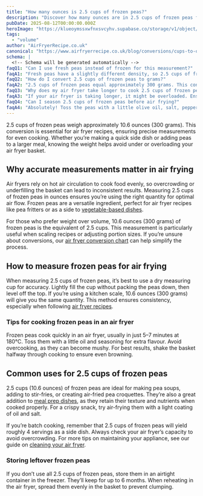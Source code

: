 ```yaml
---
title: "How many ounces is 2.5 cups of frozen peas?"
description: "Discover how many ounces are in 2.5 cups of frozen peas for perfect air fryer meals. Get accurate conversions and cooking tips here."
pubDate: 2025-08-12T00:00:00.000Z
heroImage: "https://klueoymssxwfnxsvcyhv.supabase.co/storage/v1/object/public/Shmucket/how-many-ounces-is-2-5-cups-of-frozen-peas.webp"
tags:
  - "volume"
author: "AirFryerRecipe.co.uk"
canonical: "https://www.airfryerrecipe.co.uk/blog/conversions/cups-to-ounces/how-many-ounces-is-2-5-cups-of-frozen-peas"
schema: |
  <!-- Schema will be generated automatically -->
faqQ1: "Can I use fresh peas instead of frozen for this measurement?"
faqA1: "Fresh peas have a slightly different density, so 2.5 cups of fresh peas will weigh less than frozen ones. For accuracy, weigh fresh peas separately or use our conversion chart for fresh vs. frozen measurements."
faqQ2: "How do I convert 2.5 cups of frozen peas to grams?"
faqA2: "2.5 cups of frozen peas equal approximately 300 grams. This conversion is handy for recipes that use metric measurements or for those who prefer weighing ingredients for precision."
faqQ3: "Why does my air fryer take longer to cook 2.5 cups of frozen peas?"
faqA3: "If your air fryer is taking longer, it might be overloaded. Ensure the peas are spread evenly in the basket for proper air circulation. Also, preheating the air fryer can help reduce cooking time."
faqQ4: "Can I season 2.5 cups of frozen peas before air frying?"
faqA4: "Absolutely! Toss the peas with a little olive oil, salt, pepper, or herbs before air frying for extra flavour. Just avoid adding too much oil, as it can make them soggy."
---
```

<p>2.5 cups of frozen peas weigh approximately 10.6 ounces (300 grams). This conversion is essential for air fryer recipes, ensuring precise measurements for even cooking. Whether you’re making a quick side dish or adding peas to a larger meal, knowing the weight helps avoid under or overloading your air fryer basket.</p>

<h2>Why accurate measurements matter in air frying</h2>  
<p>Air fryers rely on hot air circulation to cook food evenly, so overcrowding or underfilling the basket can lead to inconsistent results. Measuring 2.5 cups of frozen peas in ounces ensures you’re using the right quantity for optimal air flow. Frozen peas are a versatile ingredient, perfect for air fryer recipes like pea fritters or as a side to <a href=https://www.airfryerrecipe.co.uk/recipe-category/vegetables>vegetable-based dishes</a>.</p>  
<p>For those who prefer weight over volume, 10.6 ounces (300 grams) of frozen peas is the equivalent of 2.5 cups. This measurement is particularly useful when scaling recipes or adjusting portion sizes. If you’re unsure about conversions, our <a href=https://www.airfryerrecipe.co.uk/air-fryer-conversion-chart>air fryer conversion chart</a> can help simplify the process.</p>  

<h2>How to measure frozen peas for air frying</h2>  
<p>When measuring 2.5 cups of frozen peas, it’s best to use a dry measuring cup for accuracy. Lightly fill the cup without packing the peas down, then level off the top. If you’re using a kitchen scale, 10.6 ounces (300 grams) will give you the same quantity. This method ensures consistency, especially when following <a href=https://www.airfryerrecipe.co.uk/recipes>air fryer recipes</a>.</p>  

<h3>Tips for cooking frozen peas in an air fryer</h3>  
<p>Frozen peas cook quickly in an air fryer, usually in just 5–7 minutes at 180°C. Toss them with a little oil and seasoning for extra flavour. Avoid overcooking, as they can become mushy. For best results, shake the basket halfway through cooking to ensure even browning.</p>  

<h2>Common uses for 2.5 cups of frozen peas</h2>  
<p>2.5 cups (10.6 ounces) of frozen peas are ideal for making pea soups, adding to stir-fries, or creating air-fried pea croquettes. They’re also a great addition to <a href=https://www.airfryerrecipe.co.uk/recipe-category/meal-prep>meal prep dishes</a>, as they retain their texture and nutrients when cooked properly. For a crispy snack, try air-frying them with a light coating of oil and salt.</p>  
<p>If you’re batch cooking, remember that 2.5 cups of frozen peas will yield roughly 4 servings as a side dish. Always check your air fryer’s capacity to avoid overcrowding. For more tips on maintaining your appliance, see our guide on <a href=https://www.airfryerrecipe.co.uk/air-fryer-cleaner>cleaning your air fryer</a>.</p>  

<h3>Storing leftover frozen peas</h3>  
<p>If you don’t use all 2.5 cups of frozen peas, store them in an airtight container in the freezer. They’ll keep for up to 6 months. When reheating in the air fryer, spread them evenly in the basket to prevent clumping.</p>
